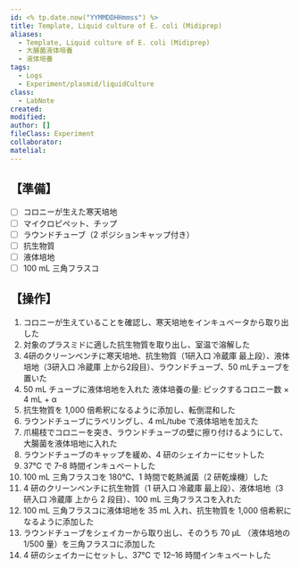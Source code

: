 ```yaml
---
id: <% tp.date.now("YYMMDDHHmmss") %>
title: Template, Liquid culture of E. coli (Midiprep)
aliases:
  - Template, Liquid culture of E. coli (Midiprep)
  - 大腸菌液体培養
  - 液体培養
tags:
  - Logs
  - Experiment/plasmid/liquidCulture
class:
  - LabNote
created: 
modified: 
author: []
fileClass: Experiment
collaborator: 
matelial:
---
```

## 【準備】
- [ ] コロニーが生えた寒天培地
- [ ] マイクロピペット、チップ
- [ ] ラウンドチューブ（2 ポジションキャップ付き）
- [ ] 抗生物質
- [ ] 液体培地
- [ ] 100 mL 三角フラスコ

## 【操作】
1. コロニーが生えていることを確認し、寒天培地をインキュベータから取り出した
2. 対象のプラスミドに適した抗生物質を取り出し、室温で溶解した
3. 4研のクリーンベンチに寒天培地、抗生物質（1研入口 冷蔵庫 最上段）、液体培地（3研入口 冷蔵庫 上から2段目）、ラウンドチューブ、50 mLチューブを置いた
4. 50 mL チューブに液体培地を入れた
   液体培養の量: ピックするコロニー数 $\times$ 4 mL + α
5. 抗生物質を 1,000 倍希釈になるように添加し、転倒混和した
6. ラウンドチューブにラベリングし、4 mL/tube で液体培地を加えた
7. 爪楊枝でコロニーを突き、ラウンドチューブの壁に擦り付けるようにして、大腸菌を液体培地に入れた
8. ラウンドチューブのキャップを緩め、4 研のシェイカーにセットした
9. 37℃ で 7–8 時間インキュベートした
10. 100 mL 三角フラスコを 180℃、1 時間で乾熱滅菌（2 研乾燥機）した
10. 4 研のクリーンベンチに抗生物質（1 研入口 冷蔵庫 最上段）、液体培地（3 研入口 冷蔵庫 上から 2 段目）、100 mL 三角フラスコを入れた
11. 100 mL 三角フラスコに液体培地を 35 mL 入れ、抗生物質を 1,000 倍希釈になるように添加した
12. ラウンドチューブをシェイカーから取り出し、そのうち 70 μL （液体培地の 1/500 量）を三角フラスコに添加した
13. 4 研のシェイカーにセットし、37℃ で 12–16 時間インキュベートした